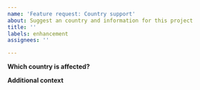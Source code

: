 ```yaml
---
name: 'Feature request: Country support'
about: Suggest an country and information for this project
title: ''
labels: enhancement
assignees: ''

---
```


<!--
    The following template is designed to help you report incorrect or missing holidays.
    Please fill in the following questions as detailed as possible, so that we can directly ease the work.
 -->

**Which country is affected?**
<!-- A clear assignment helps us to fix the issue faster! -->

**Additional context**
<!--
    Further links, descriptions or government references. These should always be written in English.
    Additional information on holidays, such as based on Christian or Orthodox holidays, is also very helpful.
-->
